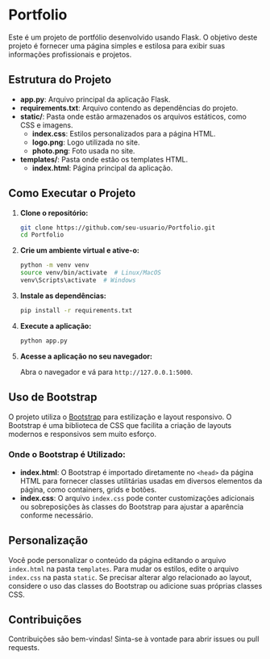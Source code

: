 # Portfolio

Este é um projeto de portfólio desenvolvido usando Flask. O objetivo deste projeto é fornecer uma página simples e estilosa para exibir suas informações profissionais e projetos.

## Estrutura do Projeto

- **app.py**: Arquivo principal da aplicação Flask.
- **requirements.txt**: Arquivo contendo as dependências do projeto.
- **static/**: Pasta onde estão armazenados os arquivos estáticos, como CSS e imagens.
  - **index.css**: Estilos personalizados para a página HTML.
  - **logo.png**: Logo utilizada no site.
  - **photo.png**: Foto usada no site.
- **templates/**: Pasta onde estão os templates HTML.
  - **index.html**: Página principal da aplicação.

## Como Executar o Projeto

1. **Clone o repositório:**

   ```bash
   git clone https://github.com/seu-usuario/Portfolio.git
   cd Portfolio
   ```

2. **Crie um ambiente virtual e ative-o:**

   ```bash
   python -m venv venv
   source venv/bin/activate  # Linux/MacOS
   venv\Scripts\activate  # Windows
   ```

3. **Instale as dependências:**

   ```bash
   pip install -r requirements.txt
   ```

4. **Execute a aplicação:**

   ```bash
   python app.py
   ```

5. **Acesse a aplicação no seu navegador:**

   Abra o navegador e vá para `http://127.0.0.1:5000`.

## Uso de Bootstrap

O projeto utiliza o [Bootstrap](https://getbootstrap.com/) para estilização e layout responsivo. O Bootstrap é uma biblioteca de CSS que facilita a criação de layouts modernos e responsivos sem muito esforço.

### Onde o Bootstrap é Utilizado:

- **index.html**: O Bootstrap é importado diretamente no `<head>` da página HTML para fornecer classes utilitárias usadas em diversos elementos da página, como containers, grids e botões.
- **index.css**: O arquivo `index.css` pode conter customizações adicionais ou sobreposições às classes do Bootstrap para ajustar a aparência conforme necessário.

## Personalização

Você pode personalizar o conteúdo da página editando o arquivo `index.html` na pasta `templates`. Para mudar os estilos, edite o arquivo `index.css` na pasta `static`. Se precisar alterar algo relacionado ao layout, considere o uso das classes do Bootstrap ou adicione suas próprias classes CSS.

## Contribuições

Contribuições são bem-vindas! Sinta-se à vontade para abrir issues ou pull requests.

